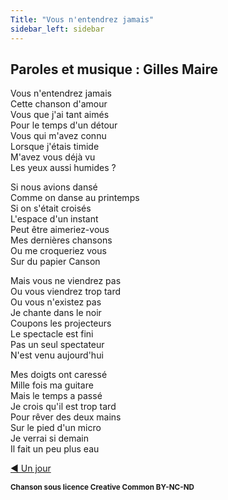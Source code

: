 ```yaml
---
Title: "Vous n'entendrez jamais"
sidebar_left: sidebar
---
```

 
##  Paroles et musique : Gilles Maire
  
Vous n'entendrez jamais  
Cette chanson d'amour  
Vous que j'ai tant aimés  
Pour le  temps d'un détour  
Vous qui m'avez connu  
Lorsque j'étais timide  
M'avez vous déjà vu  
Les yeux aussi humides ?  
 
Si nous avions dansé  
Comme on danse au printemps  
Si on s'était croisés  
L'espace d'un instant  
Peut être aimeriez-vous  
Mes dernières chansons  
Ou me croqueriez vous  
Sur du papier Canson  
   
Mais vous ne viendrez pas  
Ou vous viendrez trop tard  
Ou vous n'existez pas  
Je chante dans le noir  
Coupons les projecteurs  
Le spectacle est fini  
Pas un seul spectateur  
N'est venu aujourd'hui  
  
Mes doigts ont caressé  
Mille fois ma guitare  
Mais le temps a passé  
Je crois qu'il est trop tard  
Pour rêver des deux mains  
Sur le pied d'un micro  
Je verrai si demain  
Il fait un peu plus eau  
   
[ ◀ Un jour](../un_jour) 


<b><sub>Chanson sous licence Creative Common BY-NC-ND</sub></b>
